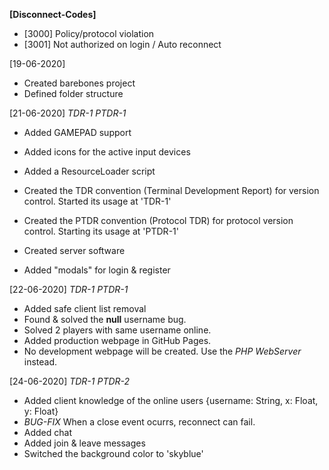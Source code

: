 **[Disconnect-Codes]**
 - [3000] Policy/protocol violation
 - [3001] Not authorized on login / Auto reconnect

[19-06-2020]
- Created barebones project
- Defined folder structure

[21-06-2020] *TDR-1 PTDR-1*
- Added GAMEPAD support
- Added icons for the active input devices
- Added a ResourceLoader script
- Created the TDR convention (Terminal Development Report) for version control. Started its usage at 'TDR-1'
- Created the PTDR convention (Protocol TDR) for protocol version control. Starting its usage at 'PTDR-1'

- Created server software
- Added "modals" for login & register

[22-06-2020] *TDR-1 PTDR-1*
- Added safe client list removal
- Found & solved the **null** username bug.
- Solved 2 players with same username online.
- Added production webpage in GitHub Pages.
- No development webpage will be created. Use the *PHP WebServer* instead.

[24-06-2020] *TDR-1 PTDR-2*
- Added client knowledge of the online users
    {username: String, x: Float, y: Float}
- *BUG-FIX* When a close event ocurrs, reconnect can fail.
- Added chat
- Added join & leave messages
- Switched the background color to 'skyblue'